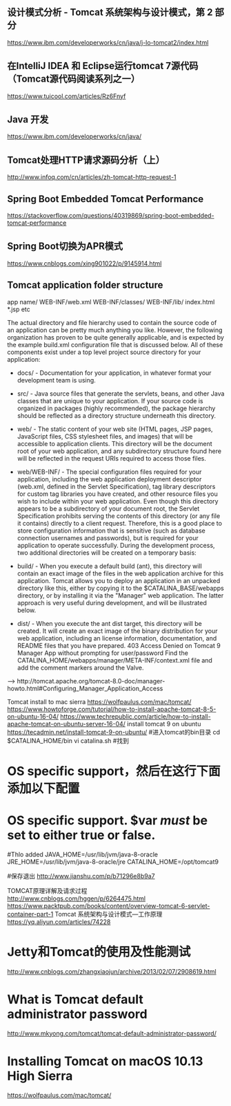 设计模式分析 - Tomcat 系统架构与设计模式，第 2 部分
---
https://www.ibm.com/developerworks/cn/java/j-lo-tomcat2/index.html<br>

在IntelliJ IDEA 和 Eclipse运行tomcat 7源代码（Tomcat源代码阅读系列之一）
---
https://www.tuicool.com/articles/Rz6Fnyf<br>

Java 开发
---
https://www.ibm.com/developerworks/cn/java/<br>

Tomcat处理HTTP请求源码分析（上）
---
http://www.infoq.com/cn/articles/zh-tomcat-http-request-1<br>

Spring Boot Embedded Tomcat Performance
---
https://stackoverflow.com/questions/40319869/spring-boot-embedded-tomcat-performance<br>

Spring Boot切换为APR模式
---
https://www.cnblogs.com/xing901022/p/9145914.html<br>

Tomcat application folder structure
---
app name/
    WEB-INF/web.xml
    WEB-INF/classes/
    WEB-INF/lib/
    index.html
    *.jsp etc

The actual directory and file hierarchy used to contain the source code of an application can be pretty much anything you like. However, the following organization has proven to be quite generally applicable, and is expected by the example build.xml configuration file that is discussed below. All of these components exist under a top level project source directory for your application:
* docs/ - Documentation for your application, in whatever format your development team is using.

* src/ - Java source files that generate the servlets, beans, and other Java classes that are unique to your application. If your source code is organized in packages (highly recommended), the package hierarchy should be reflected as a directory structure underneath this directory.

* web/ - The static content of your web site (HTML pages, JSP pages, JavaScript files, CSS stylesheet files, and images) that will be accessible to application clients. This directory will be the document root of your web application, and any subdirectory structure found here will be reflected in the request URIs required to access those files.

* web/WEB-INF/ - The special configuration files required for your application, including the web application deployment descriptor (web.xml, defined in the Servlet Specification), tag library descriptors for custom tag libraries you have created, and other resource files you wish to include within your web application. Even though this directory appears to be a subdirectory of your document root, the Servlet Specification prohibits serving the contents of this directory (or any file it contains) directly to a client request. Therefore, this is a good place to store configuration information that is sensitive (such as database connection usernames and passwords), but is required for your application to operate successfully.
During the development process, two additional directories will be created on a temporary basis:
* build/ - When you execute a default build (ant), this directory will contain an exact image of the files in the web application archive for this application. Tomcat allows you to deploy an application in an unpacked directory like this, either by copying it to the $CATALINA_BASE/webapps directory, or by installing it via the "Manager" web application. The latter approach is very useful during development, and will be illustrated below. 

* dist/ - When you execute the ant dist target, this directory will be created. It will create an exact image of the binary distribution for your web application, including an license information, documentation, and README files that you have prepared.
403 Access Denied on Tomcat 9 Manager App without prompting for user/password
Find the CATALINA_HOME/webapps/manager/META-INF/context.xml file and add the comment markers around the Valve.
<Context antiResourceLocking="false" privileged="true" > 
<!— 
<Valve className="org.apache.catalina.valves.RemoteAddrValve" allow="127\.\d+\.\d+\.\d+|::1|0:0:0:0:0:0:0:1" /> 
—> 
</Context>
http://tomcat.apache.org/tomcat-8.0-doc/manager-howto.html#Configuring_Manager_Application_Access

Tomcat install to mac sierra
https://wolfpaulus.com/mac/tomcat/
https://www.howtoforge.com/tutorial/how-to-install-apache-tomcat-8-5-on-ubuntu-16-04/
https://www.techrepublic.com/article/how-to-install-apache-tomcat-on-ubuntu-server-16-04/
install tomcat 9 on ubuntu
https://tecadmin.net/install-tomcat-9-on-ubuntu/
#进入tomcat的bin目录 cd $CATALINA_HOME/bin vi catalina.sh #找到 
# OS specific support，然后在这行下面添加以下配置 
# OS specific support. $var _must_ be set to either true or false. 

#Thlo added
JAVA_HOME=/usr/lib/jvm/java-8-oracle
JRE_HOME=/usr/lib/jvm/java-8-oracle/jre
CATALINA_HOME=/opt/tomcat9

#保存退出
http://www.jianshu.com/p/b71296e8b9a7

TOMCAT原理详解及请求过程
http://www.cnblogs.com/hggen/p/6264475.html
https://www.packtpub.com/books/content/overview-tomcat-6-servlet-container-part-1
Tomcat 系统架构与设计模式—工作原理
https://yq.aliyun.com/articles/74228
# Jetty和Tomcat的使用及性能测试
http://www.cnblogs.com/zhangxiaojun/archive/2013/02/07/2908619.html

# What is Tomcat default administrator password
http://www.mkyong.com/tomcat/tomcat-default-administrator-password/<br>

# Installing Tomcat on macOS 10.13 High Sierra
https://wolfpaulus.com/mac/tomcat/
